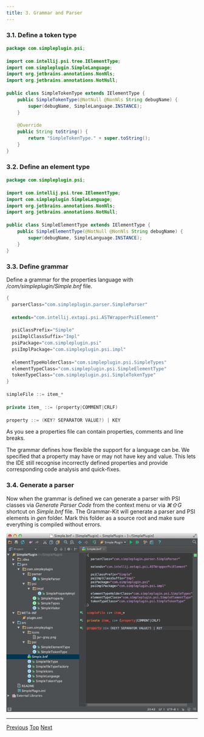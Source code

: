 ```yaml
---
title: 3. Grammar and Parser
---
```


### 3.1. Define a token type

```java
package com.simpleplugin.psi;

import com.intellij.psi.tree.IElementType;
import com.simpleplugin.SimpleLanguage;
import org.jetbrains.annotations.NonNls;
import org.jetbrains.annotations.NotNull;

public class SimpleTokenType extends IElementType {
    public SimpleTokenType(@NotNull @NonNls String debugName) {
        super(debugName, SimpleLanguage.INSTANCE);
    }

    @Override
    public String toString() {
        return "SimpleTokenType." + super.toString();
    }
}
```

### 3.2. Define an element type

```java
package com.simpleplugin.psi;

import com.intellij.psi.tree.IElementType;
import com.simpleplugin.SimpleLanguage;
import org.jetbrains.annotations.NonNls;
import org.jetbrains.annotations.NotNull;

public class SimpleElementType extends IElementType {
    public SimpleElementType(@NotNull @NonNls String debugName) {
        super(debugName, SimpleLanguage.INSTANCE);
    }
}
```

### 3.3. Define grammar

Define a grammar for the properties language with */com/simpleplugin/Simple.bnf* file.

```java
{
  parserClass="com.simpleplugin.parser.SimpleParser"

  extends="com.intellij.extapi.psi.ASTWrapperPsiElement"

  psiClassPrefix="Simple"
  psiImplClassSuffix="Impl"
  psiPackage="com.simpleplugin.psi"
  psiImplPackage="com.simpleplugin.psi.impl"

  elementTypeHolderClass="com.simpleplugin.psi.SimpleTypes"
  elementTypeClass="com.simpleplugin.psi.SimpleElementType"
  tokenTypeClass="com.simpleplugin.psi.SimpleTokenType"
}

simpleFile ::= item_*

private item_ ::= (property|COMMENT|CRLF)

property ::= (KEY? SEPARATOR VALUE?) | KEY
```

As you see a properties file can contain properties, comments and line breaks.

The grammar defines how flexible the support for a language can be.
We specified that a property may have or may not have key and value.
This lets the IDE still recognise incorrectly defined properties and provide corresponding code analysis and quick-fixes.

### 3.4. Generate a parser

Now when the grammar is defined we can generate a parser with PSI classes via *Generate Parser Code* from the context menu or via *⌘⇧G* shortcut on *Simple.bnf* file.
The Grammar-Kit will generate a parser and PSI elements in *gen* folder.
Mark this folder as a source root and make sure everything is compiled without errors.

![Parser](img/generated_parser.png)

-------
[Previous](language_and_filetype.md)
[Top](../custom_language_support_tutorial.md)
[Next](lexer_and_parser_definition.md)


